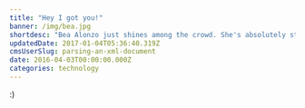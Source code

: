 ```yaml
---
title: "Hey I got you!"
banner: /img/bea.jpg
shortdesc: "Bea Alonzo just shines among the crowd. She's absolutely stunning!"
updatedDate: 2017-01-04T05:36:40.319Z
cmsUserSlug: parsing-an-xml-document
date: 2016-04-03T00:00:00.000Z
categories: technology
---
```


:)